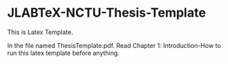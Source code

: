 # JLABTeX-NCTU-Thesis-Template
This is Latex Template.

In the file named ThesisTemplate.pdf. Read Chapter 1: Introduction-How to run this latex template before anything.
